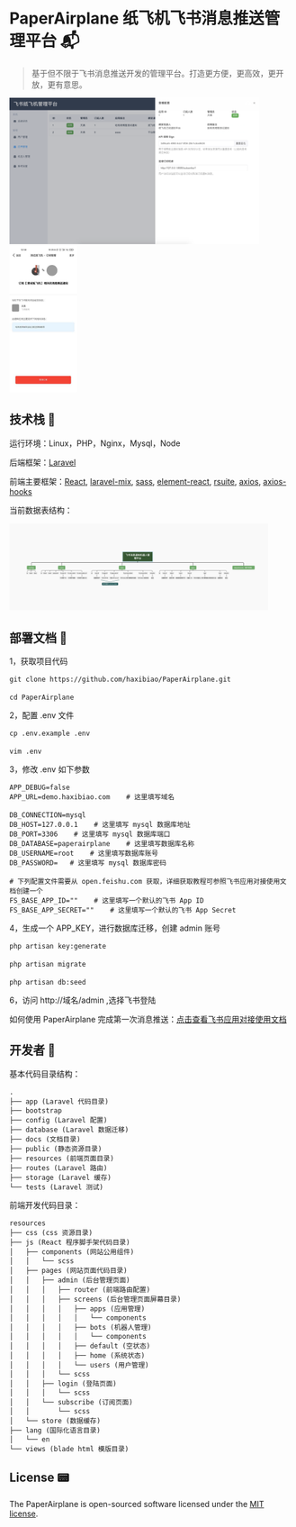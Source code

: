 # PaperAirplane 纸飞机飞书消息推送管理平台 📬

> 基于但不限于飞书消息推送开发的管理平台。打造更方便，更高效，更开放，更有意思。


<img height="260" alt="databash_design" src="docs/assets/admin_apps_page.png" /><img height="260" alt="databash_design" src="docs/assets/user_subscribe_page.jpg" /><br/>

## 技术栈 🎨

运行环境：Linux，PHP，Nginx，Mysql，Node

后端框架：[Laravel](https://github.com/laravel/laravel)

前端主要框架：[React](https://github.com/facebook/react), [laravel-mix](https://github.com/JeffreyWay/laravel-mix), [sass](https://www.npmjs.com/package/sass), [element-react](https://www.npmjs.com/package/element-react), [rsuite](https://www.npmjs.com/package/rsuite), [axios](https://www.npmjs.com/package/axios), [axios-hooks](https://www.npmjs.com/package/axios-hooks)

当前数据表结构：

<img style="width: 460px;" alt="databash_design" src="docs/assets/databash_design.png" /><br/>

## 部署文档 🚀

1，获取项目代码

```
git clone https://github.com/haxibiao/PaperAirplane.git

cd PaperAirplane
```

2，配置 .env 文件

```
cp .env.example .env

vim .env
```

3，修改 .env 如下参数

```
APP_DEBUG=false
APP_URL=demo.haxibiao.com    # 这里填写域名

DB_CONNECTION=mysql
DB_HOST=127.0.0.1    # 这里填写 mysql 数据库地址
DB_PORT=3306    # 这里填写 mysql 数据库端口
DB_DATABASE=paperairplane    # 这里填写数据库名称
DB_USERNAME=root    # 这里填写数据库账号
DB_PASSWORD=   # 这里填写 mysql 数据库密码

# 下列配置文件需要从 open.feishu.com 获取，详细获取教程可参照飞书应用对接使用文档创建一个
FS_BASE_APP_ID=""    # 这里填写一个默认的飞书 App ID
FS_BASE_APP_SECRET=""    # 这里填写一个默认的飞书 App Secret

```

4，生成一个 APP_KEY，进行数据库迁移，创建 admin 账号

```
php artisan key:generate

php artisan migrate

php artisan db:seed
```

6，访问 http://域名/admin ,选择飞书登陆

如何使用 PaperAirplane 完成第一次消息推送：[点击查看飞书应用对接使用文档](https://haxibiao.feishu.cn/docs/doccnJMoBPX5g0kklGx1cv36Xuf?from=from_copylink)

## 开发者 🍗

基本代码目录结构：

```
.
├── app (Laravel 代码目录)
├── bootstrap
├── config (Laravel 配置)
├── database (Laravel 数据迁移)
├── docs (文档目录)
├── public (静态资源目录)
├── resources (前端页面目录)
├── routes (Laravel 路由)
├── storage (Laravel 缓存)
└── tests (Laravel 测试)
```

前端开发代码目录：

```
resources
├── css (css 资源目录)
├── js (React 程序脚手架代码目录)
│   ├── components (网站公用组件)
│   │   └── scss
│   ├── pages (网站页面代码目录)
│   │   ├── admin (后台管理页面)
│   │   │   ├── router (前端路由配置)
│   │   │   ├── screens (后台管理页面屏幕目录)
│   │   │   │   ├── apps (应用管理)
│   │   │   │   │   └── components
│   │   │   │   ├── bots (机器人管理)
│   │   │   │   │   └── components
│   │   │   │   ├── default (空状态)
│   │   │   │   ├── home (系统状态)
│   │   │   │   └── users (用户管理)
│   │   │   └── scss
│   │   ├── login (登陆页面)
│   │   │   └── scss
│   │   └── subscribe (订阅页面)
│   │       └── scss
│   └── store (数据缓存)
├── lang (国际化语言目录)
│   └── en
└── views (blade html 模版目录)
```

## License 📟

The PaperAirplane is open-sourced software licensed under the [MIT license](https://opensource.org/licenses/MIT).
